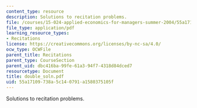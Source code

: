```yaml
---
content_type: resource
description: Solutions to recitation problems.
file: /courses/15-024-applied-economics-for-managers-summer-2004/55a17109738a5c140791a1580375105f_double_soln.pdf
file_type: application/pdf
learning_resource_types:
- Recitations
license: https://creativecommons.org/licenses/by-nc-sa/4.0/
ocw_type: OCWFile
parent_title: Recitations
parent_type: CourseSection
parent_uid: dbc416ba-99fe-61a3-94f7-4318d84dced7
resourcetype: Document
title: double_soln.pdf
uid: 55a17109-738a-5c14-0791-a1580375105f
---
```

Solutions to recitation problems.